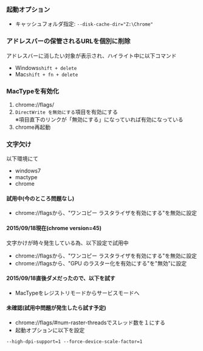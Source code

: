 ### 起動オプション
- キャッシュフォルダ指定: `--disk-cache-dir="Z:\Chrome"`

### アドレスバーの保管されるURLを個別に削除
アドレスバーに消したい対象が表示され、ハイライト中に以下コマンド
- Windows`shift + delete`
- Mac`shift + fn + delete`

### MacTypeを有効化
1. chrome://flags/
2. `DirectWrite を無効にする`項目を有効にする  
  ※項目直下のリンクが「無効にする」になっていれば有効になっている
3. chrome再起動

### 文字欠け
以下環境にて
- windows7
- mactype
- chrome

#### 試用中(今のところ問題なし)
- chrome://flagsから、"ワンコピー ラスタライザを有効にする"を無効に設定

#### 2015/09/18現在(chrome version=45)
文字かけが時々発生している為、以下設定で試用中
- chrome://flagsから、"ワンコピー ラスタライザを有効にする"を無効に設定
- chrome://flagsから、"GPU のラスター化を有効にする"を"無効"に設定

#### 2015/09/18直後ダメだったので、以下を試す
- MacTypeをレジストリモードからサービスモードへ

#### 未確認(試用中問題が発生したら試す予定)
- chrome://flags/#num-raster-threadsでスレッド数を１にする
- 起動オプションに以下を設定
```text
--high-dpi-support=1 --force-device-scale-factor=1
```

